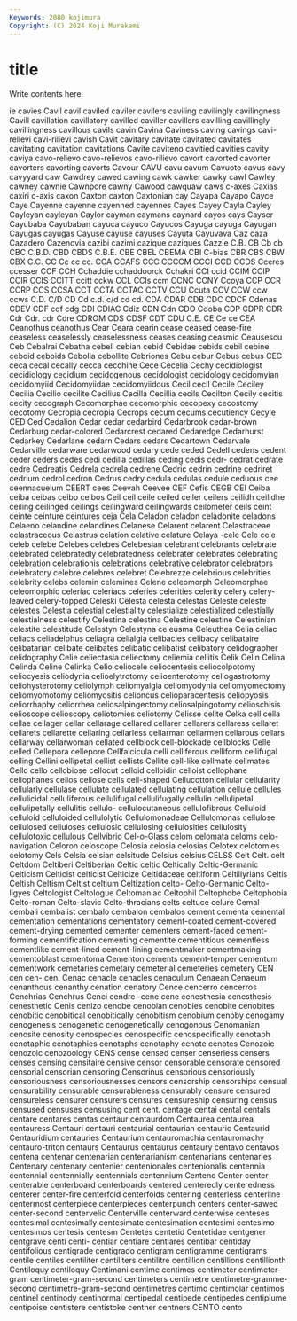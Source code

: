 ```yaml
---
Keywords: 2080 kojimura
Copyright: (C) 2024 Koji Murakami
---
```


# title

Write contents here.



ie cavies Cavil cavil caviled caviler cavilers caviling cavilingly cavilingness
Cavill cavillation cavillatory cavilled caviller cavillers cavilling cavillingly cavillingness cavillous
cavils cavin Cavina Caviness caving cavings cavi-relievi cavi-rilievi cavish Cavit
cavitary cavitate cavitated cavitates cavitating cavitation cavitations Cavite caviteno cavitied
cavities cavity caviya cavo-relievo cavo-relievos cavo-rilievo cavort cavorted cavorter cavorters
cavorting cavorts Cavour CAVU cavu cavum Cavuoto cavus cavy cavyyard
caw Cawdrey cawed cawing cawk cawker cawky cawl Cawley cawney
cawnie Cawnpore cawny Cawood cawquaw caws c-axes Caxias caxiri c-axis
caxon Caxton caxton Caxtonian cay Cayapa Cayapo Cayce Caye Cayenne
cayenne cayenned cayennes Cayes Cayey Cayla Cayley Cayleyan cayleyan Caylor
cayman caymans caynard cayos cays Cayser Cayubaba Cayubaban cayuca cayuco
Cayucos Cayuga cayuga Cayugan Cayugas cayugas Cayuse cayuse cayuses Cayuta
Cayuvava Caz caza Cazadero Cazenovia cazibi cazimi cazique caziques Cazzie
C.B. CB Cb cb CBC C.B.D. CBD CBDS C.B.E. CBE
CBEL CBEMA CBI C-bias CBR CBS CBW CBX C.C. CC
Cc cc cc. CCA CCAFS CCC CCCCM CCCI CCD CCDS
Cceres ccesser CCF CCH Cchaddie cchaddoorck Cchakri CCI ccid CCIM
CCIP CCIR CCIS CCITT ccitt cckw CCL CCls ccm CCNC
CCNY Ccoya CCP CCR CCRP CCS CCSA CCT CCTA CCTAC
CCTV CCU Ccuta CCV CCW ccw ccws C.D. C/D CD
Cd c.d. c/d cd cd. CDA CDAR CDB CDC CDCF
Cdenas CDEV CDF cdf cdg CDI CDIAC Cdiz CDN Cdn
CDO Cdoba CDP CDPR CDR Cdr Cdr. cdr Cdre CDROM
CDS CDSF CDT CDU C.E. CE Ce ce CEA Ceanothus
ceanothus Cear Ceara cearin cease ceased cease-fire ceaseless ceaselessly ceaselessness
ceases ceasing ceasmic Ceausescu Ceb Cebalrai Cebatha cebell cebian cebid
Cebidae cebids cebil cebine ceboid ceboids Cebolla cebollite Cebriones Cebu
cebur Cebus cebus CEC ceca cecal cecally cecca cecchine Cece
Cecelia Cechy cecidiologist cecidiology cecidium cecidogenous cecidologist cecidology cecidomyian cecidomyiid
Cecidomyiidae cecidomyiidous Cecil cecil Cecile Ceciley Cecilia Cecilio cecilite Cecilius
Cecilla Cecillia cecils Cecilton Cecily cecitis cecity cecograph Cecomorphae cecomorphic
cecopexy cecostomy cecotomy Cecropia cecropia Cecrops cecum cecums cecutiency Cecyle
CED Ced Cedalion Cedar cedar cedarbird Cedarbrook cedar-brown Cedarburg cedar-colored
Cedarcrest cedared Cedaredge Cedarhurst Cedarkey Cedarlane cedarn Cedars cedars Cedartown
Cedarvale Cedarville cedarware cedarwood cedary cede ceded Cedell cedens cedent
ceder ceders cedes cedi cedilla cedillas ceding cedis cedr- cedrat
cedrate cedre Cedreatis Cedrela cedrela cedrene Cedric cedrin cedrine cedriret
cedrium cedrol cedron Cedrus cedry cedula cedulas cedule ceduous cee
ceennacuelum CEERT cees Ceevah Ceevee CEF Cefis CEGB CEI Ceiba
ceiba ceibas ceibo ceibos Ceil ceil ceile ceiled ceiler ceilers
ceilidh ceilidhe ceiling ceilinged ceilings ceilingward ceilingwards ceilometer ceils ceint
ceinte ceinture ceintures ceja Cela Celadon celadon celadonite celadons Celaeno
celandine celandines Celanese Celarent celarent Celastraceae celastraceous Celastrus celation celative
celature Celaya -cele Cele cele celeb celebe Celebes celebes Celebesian
celebrant celebrants celebrate celebrated celebratedly celebratedness celebrater celebrates celebrating celebration
celebrationis celebrations celebrative celebrator celebrators celebratory celebre celebres celebret Celebrezze
celebrious celebrities celebrity celebs celemin celemines Celene celeomorph Celeomorphae celeomorphic
celeriac celeriacs celeries celerities celerity celery celery-leaved celery-topped Celeski Celesta
celesta celestas Celeste celeste celestes Celestia celestial celestiality celestialize celestialized
celestially celestialness celestify Celestina celestina Celestine celestine Celestinian celestite celestitude
Celestyn Celestyna celeusma Celeuthea Celia celiac celiacs celiadelphus celiagra celialgia
celibacies celibacy celibataire celibatarian celibate celibates celibatic celibatist celibatory celidographer
celidography Celie celiectasia celiectomy celiemia celiitis Celik Celin Celina Celinda
Celine Celinka Celio celiocele celiocentesis celiocolpotomy celiocyesis celiodynia celioelytrotomy celioenterotomy
celiogastrotomy celiohysterotomy celiolymph celiomyalgia celiomyodynia celiomyomectomy celiomyomotomy celiomyositis celioncus celioparacentesis
celiopyosis celiorrhaphy celiorrhea celiosalpingectomy celiosalpingotomy celioschisis celioscope celioscopy celiotomies celiotomy
Celisse celite Celka cell cella cellae cellager cellar cellarage cellared
cellarer cellarers cellaress cellaret cellarets cellarette cellaring cellarless cellarman cellarmen
cellarous cellars cellarway cellarwoman cellated cellblock cell-blockade cellblocks Celle celled
Cellepora cellepore Cellfalcicula celli celliferous celliform cellifugal celling Cellini cellipetal
cellist cellists Cellite cell-like cellmate cellmates Cello cello cellobiose cellocut
celloid celloidin celloist cellophane cellophanes cellos cellose cells cell-shaped Cellucotton
cellular cellularity cellularly cellulase cellulate cellulated cellulating cellulation cellule cellules
cellulicidal celluliferous cellulifugal cellulifugally cellulin cellulipetal cellulipetally cellulitis cellulo- cellulocutaneous
cellulofibrous Celluloid celluloid celluloided cellulolytic Cellulomonadeae Cellulomonas cellulose cellulosed celluloses
cellulosic cellulosing cellulosities cellulosity cellulotoxic cellulous Cellvibrio Cel-o-Glass celom celomata
celoms celo-navigation Celoron celoscope Celosia celosia celosias Celotex celotomies celotomy
Cels Celsia celsian celsitude Celsius celsius CELSS Celt Celt. celt
Celtdom Celtiberi Celtiberian Celtic celtic Celtically Celtic-Germanic Celticism Celticist celticist
Celticize Celtidaceae celtiform Celtillyrians Celtis Celtish Celtism Celtist celtium Celtization
celto- Celto-Germanic Celto-ligyes Celtologist Celtologue Celtomaniac Celtophil Celtophobe Celtophobia Celto-roman
Celto-slavic Celto-thracians celts celtuce celure Cemal cembali cembalist cembalo cembalon
cembalos cement cementa cemental cementation cementations cementatory cement-coated cement-covered cement-drying
cemented cementer cementers cement-faced cement-forming cementification cementing cementite cementitious cementless
cementlike cement-lined cement-lining cementmaker cementmaking cementoblast cementoma Cementon cements cement-temper
cementum cementwork cemetaries cemetary cemeterial cemeteries cemetery CEN cen cen-
cen. Cenac cenacle cenacles cenaculum Cenaean Cenaeum cenanthous cenanthy cenation
cenatory Cence cencerro cencerros Cenchrias Cenchrus Cenci cendre -cene cene
cenesthesia cenesthesis cenesthetic Cenis cenizo cenobe cenobian cenobies cenobite cenobites
cenobitic cenobitical cenobitically cenobitism cenobium cenoby cenogamy cenogenesis cenogenetic cenogenetically
cenogonous Cenomanian cenosite cenosity cenospecies cenospecific cenospecifically cenotaph cenotaphic cenotaphies
cenotaphs cenotaphy cenote cenotes Cenozoic cenozoic cenozoology CENS cense censed
censer censerless censers censes censing censitaire censive censor censorable censorate
censored censorial censorian censoring Censorinus censorious censoriously censoriousness censoriousnesses censors
censorship censorships censual censurability censurable censurableness censurably censure censured censureless
censurer censurers censures censureship censuring census censused censuses censusing cent
cent. centage centai cental centals centare centares centas centaur centaurdom
Centaurea centaurea centauress Centauri centauri centaurial centaurian centauric Centaurid Centauridium
centauries Centaurium centauromachia centauromachy centauro-triton centaurs Centaurus centaurus centaury centavo
centavos centena centenar centenarian centenarianism centenarians centenaries Centenary centenary centenier
centenionales centenionalis centennia centennial centennially centennials centennium Centeno Center center
centerable centerboard centerboards centered centeredly centeredness centerer center-fire centerfold centerfolds
centering centerless centerline centermost centerpiece centerpieces centerpunch centers center-sawed center-second
centervelic Centerville centerward centerwise centeses centesimal centesimally centesimate centesimation centesimi
centesimo centesimos centesis centesm Centetes centetid Centetidae centgener centgrave centi
centi- centiar centiare centiares centibar centiday centifolious centigrade centigrado centigram
centigramme centigrams centile centiles centiliter centiliters centilitre centillion centillions centillionth
Centiloquy centiloquy Centimani centime centimes centimeter centimeter-gram centimeter-gram-second centimeters centimetre
centimetre-gramme-second centimetre-gram-second centimetres centimo centimolar centimos centinel centinody centinormal centipedal
centipede centipedes centiplume centipoise centistere centistoke centner centners CENTO cento

